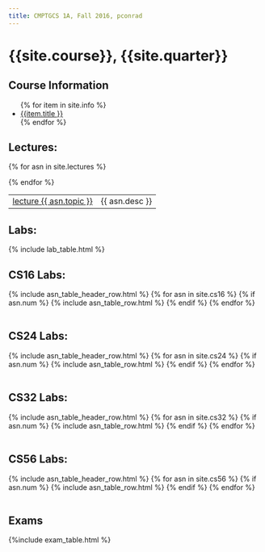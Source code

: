 ```yaml
---
title: CMPTGCS 1A, Fall 2016, pconrad
---
```


# {{site.course}}, {{site.quarter}}


<div id="info" data-role="collapsible" data-collapsed="false">
<h2>Course Information</h2>
<ul>
{% for item in site.info %}
<li><a href="{{item.url}}"  data-ajax="false">{{item.title }}</a></li>
{% endfor %}
</ul>
</div>

<div data-role="collapsible" data-collapsed="false">
<h2 id="lectures">Lectures:</h2>
<table id="hwk_table" class="asn_table">
{% for asn in site.lectures %}

<tr>
  <td ><a href="{{asn.url}}" data-ajax="false">lecture {{ asn.topic }}</a></td>
  <td class="asn_desc" >{{ asn.desc }}</td>
</tr>

{% endfor %}
</table>

</div>


<div data-role="collapsible" data-collapsed="false">
<h2 id="labs">Labs:</h2>
{% include lab_table.html %}
</div>

<div data-role="collapsible" data-collapsed="false">
<h2 id="cs16">CS16 Labs:</h2>
<table id="cs16_table" class="asn_table">
  {% include asn_table_header_row.html %}
 {% for asn in site.cs16 %}
 {% if asn.num %}
   {% include asn_table_row.html %}
 {% endif %}
{% endfor %}
</table>
</div>

<div data-role="collapsible" data-collapsed="true">
<h2 id="cs24">CS24 Labs:</h2>
<table id="cs24_table" class="asn_table">
  {% include asn_table_header_row.html %}
 {% for asn in site.cs24 %}
 {% if asn.num %}
   {% include asn_table_row.html %}
 {% endif %}
{% endfor %}
</table>
</div>
<div data-role="collapsible" data-collapsed="false">
<h2 id="cs32">CS32 Labs:</h2>
<table id="cs32_table" class="asn_table">
  {% include asn_table_header_row.html %}
 {% for asn in site.cs32 %}
 {% if asn.num %}
   {% include asn_table_row.html %}
 {% endif %}
{% endfor %}
</table>
</div>
<div data-role="collapsible" data-collapsed="true">
<h2 id="cs56">CS56 Labs:</h2>
<table id="cs56_table" class="asn_table">
  {% include asn_table_header_row.html %}
 {% for asn in site.cs56 %}
 {% if asn.num %}
   {% include asn_table_row.html %}
 {% endif %}
{% endfor %}
</table>
</div>

<div data-role="collapsible" data-collapsed="false">
<h2 id="exams">Exams</h2>
{%include exam_table.html %}
</div>
